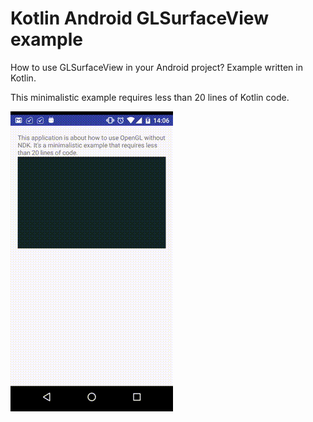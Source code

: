 # Kotlin Android GLSurfaceView example
How to use GLSurfaceView in your Android project? Example written in Kotlin.

This minimalistic example requires less than 20 lines of Kotlin code.

<img src="device.gif"/>